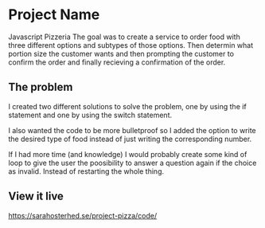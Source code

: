 # Project Name
Javascript Pizzeria
The goal was to create a service to order food with three different options and subtypes of those options.
Then determin what portion size the customer wants and then prompting the customer to confirm the order and finally recieving a confirmation of the order.

## The problem
I created two different solutions to solve the problem, one by using the if statement and one by using the switch statement.

I also wanted the code to be more bulletproof so I added the option to write the desired type of food instead of just writing the corresponding number.

If I had more time (and knowledge) I would probably create some kind of loop to give the user the poosibility to answer a question again if the choice as invalid. Instead of restarting the whole thing.

## View it live

https://sarahosterhed.se/project-pizza/code/
